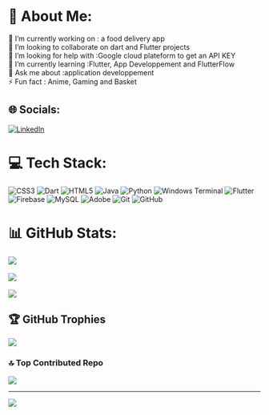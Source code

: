 # 💫 About Me:
🔭 I’m currently working on : a food delivery app<br>👯 I’m looking to collaborate on dart and Flutter projects<br>🤝 I’m looking for help with :Google cloud plateform to get an API KEY<br>🌱 I’m currently learning :Flutter, App Developpement and FlutterFlow<br>💬 Ask me about :application developpement<br>⚡ Fun fact : Anime, Gaming and Basket


## 🌐 Socials:
[![LinkedIn](https://img.shields.io/badge/LinkedIn-%230077B5.svg?logo=linkedin&logoColor=white)](https://linkedin.com/in/https://www.linkedin.com/in/darryl-win-logossou-04b5502a6/) 

# 💻 Tech Stack:
![CSS3](https://img.shields.io/badge/css3-%231572B6.svg?style=plastic&logo=css3&logoColor=white) ![Dart](https://img.shields.io/badge/dart-%230175C2.svg?style=plastic&logo=dart&logoColor=white) ![HTML5](https://img.shields.io/badge/html5-%23E34F26.svg?style=plastic&logo=html5&logoColor=white) ![Java](https://img.shields.io/badge/java-%23ED8B00.svg?style=plastic&logo=openjdk&logoColor=white) ![Python](https://img.shields.io/badge/python-3670A0?style=plastic&logo=python&logoColor=ffdd54) ![Windows Terminal](https://img.shields.io/badge/Windows%20Terminal-%234D4D4D.svg?style=plastic&logo=windows-terminal&logoColor=white) ![Flutter](https://img.shields.io/badge/Flutter-%2302569B.svg?style=plastic&logo=Flutter&logoColor=white) ![Firebase](https://img.shields.io/badge/firebase-a08021?style=plastic&logo=firebase&logoColor=ffcd34) ![MySQL](https://img.shields.io/badge/mysql-4479A1.svg?style=plastic&logo=mysql&logoColor=white) ![Adobe](https://img.shields.io/badge/adobe-%23FF0000.svg?style=plastic&logo=adobe&logoColor=white) ![Git](https://img.shields.io/badge/git-%23F05033.svg?style=plastic&logo=git&logoColor=white) ![GitHub](https://img.shields.io/badge/github-%23121011.svg?style=plastic&logo=github&logoColor=white)
# 📊 GitHub Stats:
![](https://github-readme-stats.vercel.app/api?username=Darrylwin&theme=one_dark_pro&hide_border=false&include_all_commits=true&count_private=true)<br/> <br/>
![](https://github-readme-streak-stats.herokuapp.com/?user=Darrylwin&theme=one_dark_pro&hide_border=false)<br/> <br/>
![](https://github-readme-stats.vercel.app/api/top-langs/?username=Darrylwin&theme=one_dark_pro&hide_border=false&include_all_commits=true&count_private=true&layout=compact)

## 🏆 GitHub Trophies
![](https://github-profile-trophy.vercel.app/?username=Darrylwin&theme=one_dark_pro&no-frame=false&no-bg=true&margin-w=4)

### 🔝 Top Contributed Repo
![](https://github-contributor-stats.vercel.app/api?username=Darrylwin&limit=5&theme=one_dark_pro&combine_all_yearly_contributions=true)

---
[![](https://visitcount.itsvg.in/api?id=Darrylwin&icon=0&color=0)](https://visitcount.itsvg.in)

<!-- Proudly created with GPRM ( https://gprm.itsvg.in ) -->
